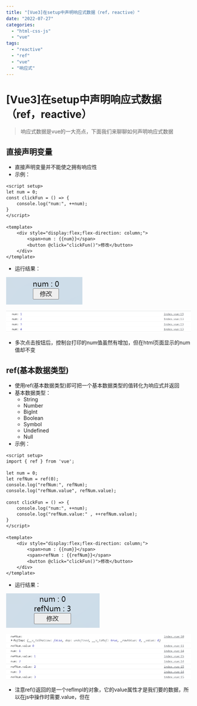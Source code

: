 ```yaml
---
title: "[Vue3]在setup中声明响应式数据（ref，reactive）"
date: "2022-07-27"
categories: 
  - "html-css-js"
  - "vue"
tags: 
  - "reactive"
  - "ref"
  - "vue"
  - "响应式"
---
```

# [Vue3]在setup中声明响应式数据（ref，reactive）

> 响应式数据是vue的一大亮点，下面我们来聊聊如何声明响应式数据

## 直接声明变量

- 直接声明变量并不能使之拥有响应性
- 示例：

```
<script setup>
let num = 0;
const clickFun = () => {
    console.log("num:", ++num);
}
</script>

<template>
    <div style="display:flex;flex-direction: column;">
        <span>num : {{num}}</span>
        <button @click="clickFun()">修改</button>
    </div>
</template>
```

- 运行结果：

![](images/image-10.png)

![](images/image-11.png)

- 多次点击按钮后，控制台打印的num值虽然有增加，但在html页面显示的num值却不变

## ref(基本数据类型)

- 使用ref(基本数据类型)即可把一个基本数据类型的值转化为响应式并返回
- 基本数据类型：
    - String
    - Number
    - BigInt
    - Boolean
    - Symbol
    - Undefined
    - Null
- 示例：

```
<script setup>
import { ref } from 'vue';

let num = 0;
let refNum = ref(0);
console.log("refNum:", refNum);
console.log("refNum.value", refNum.value);

const clickFun = () => {
    console.log("num:", ++num);
    console.log("refNum.value:" , ++refNum.value);
}
</script>

<template>
    <div style="display:flex;flex-direction: column;">
        <span>num : {{num}}</span>
        <span>refNum : {{refNum}}</span>
        <button @click="clickFun()">修改</button>
    </div>
</template>
```

- 运行结果：

![](images/image-12.png)

![](images/image-13.png)

- 注意ref()返回的是一个refImpl的对象，它的value属性才是我们要的数据，所以在js中操作时需要.value，但在<template>中会自动展开为内部值
- 可以看到，通过ref()获取的变量是响应式的，会随着变量值的改变而体现在html页面中

## reactive(对象)

- reactive()需要我们传入一个对象
- 示例：

```
<script setup>
import { ref,reactive } from 'vue';

let num = 0;
let refNum = ref(0);
let rea = reactive({
    num:0
});

console.log("refNum:", refNum);
console.log("refNum.value", refNum.value);
console.log("rea", rea);

const clickFun = () => {
    console.log("num:", ++num);
    console.log("refNum.value:" , ++refNum.value);
    console.log("rea.num:", ++rea.num);
}

</script>

<template>
    <div style="display:flex;flex-direction: column;">
        <span>num : {{num}}</span>
        <span>refNum : {{refNum}}</span>
        <span>rea.num : {{rea.num}}</span>
        <button @click="clickFun()">修改</button>
    </div>
</template>
```

- 运行结果：

![](images/image-15.png)

![](images/image-17.png)

- reactive()也可以让变量得到响应性
- 但它需要传入对象，而ref()需要传入基本数据类型
- 而且它返回的是一个proxy对象，但我们在js操作和在<template>绑定时，都可以直接访问和操作其内部变量。
